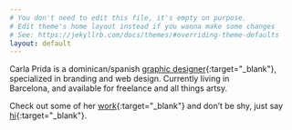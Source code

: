 ```yaml
---
# You don't need to edit this file, it's empty on purpose.
# Edit theme's home layout instead if you wanna make some changes
# See: https://jekyllrb.com/docs/themes/#overriding-theme-defaults
layout: default
---
```


Carla Prida is a dominican/spanish [graphic&nbsp;designer]({{site.url}}/downloads/cv_CarlaPrida.pdf){:target="\_blank"}, specialized in branding and&nbsp;web design. Currently living in Barcelona,&nbsp;and&nbsp;available for freelance and&nbsp;all&nbsp;things artsy.

Check out some of her [work](https://www.behance.net/carlaprida){:target="\_blank"} and&nbsp;don’t be shy, just say [hi](mailto:carla.prida@gmail.com){:target="_blank"}.
